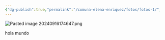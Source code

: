 ```yaml
---
{"dg-publish":true,"permalink":"/comuna-elena-enriquez/fotos/fotos-1/","tags":["gardenEntry"]}
---
```


![Pasted image 20240916174647.png](/img/user/COMUNA%20ELENA%20ENRIQUEZ/FOTOS/Pasted%20image%2020240916174647.png)

hola mundo
